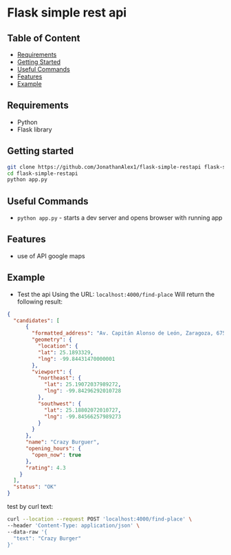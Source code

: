 # Flask simple rest api

## Table of Content

- [Requirements](#requirements)
- [Getting Started](#getting-started)
- [Useful Commands](#useful-commands)
- [Features](#features)
- [Example](#example)

## Requirements

- Python
- Flask library

## Getting started

```bash
git clone https://github.com/JonathanAlex1/flask-simple-restapi flask-simple-restapi
cd flask-simple-restapi
python app.py
```

## Useful Commands

- `python app.py` - starts a dev server and opens browser with running app

## Features

- use of API google maps

## Example
- Test the api Using the URL:
  `localhost:4000/find-place`
  Will return the following result:
```json
{
  "candidates": [
      {
        "formatted_address": "Av. Capitán Alonso de León, Zaragoza, 67563 Montemorelos, N.L., México",
        "geometry": {
          "location": {
          "lat": 25.1893329,
          "lng": -99.84431470000001
        },
        "viewport": {
          "northeast": {
            "lat": 25.19072037989272,
            "lng": -99.84296292010728
          },
          "southwest": {
            "lat": 25.18802072010727,
            "lng": -99.84566257989273
          }
        }
      },
      "name": "Crazy Burguer",
      "opening_hours": {
        "open_now": true
      },
      "rating": 4.3
    }
  ],
  "status": "OK"
}
```
  test by curl text:
  
```bash
curl --location --request POST 'localhost:4000/find-place' \
--header 'Content-Type: application/json' \
--data-raw '{
  "text": "Crazy Burger"
}'
```

